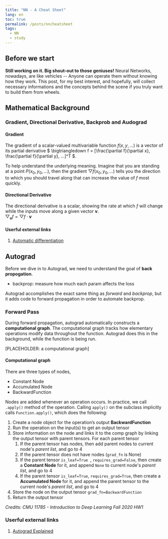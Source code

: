 ```yaml
---
title: "NN - A Cheat Sheet"
lang: en
toc: true
permalink: /posts/nncheatsheet
tags:
  - NN
  - study
---
```

## Before we start
**Still working on it. Big shout-out to those geniuses!**
Neural Networks, nowadays, are like vehicles -- Anyone can operate them without knowing how they work. This post, for my best interest, and hopefully, will collect necessary informations and the concepts behind the scene if you truly want to build them from wheels.

## Mathematical Background
### Gradient, Directional Derivative, Backprob and Audograd
#### Gradient
The gradient of a scalar-valued multivariable function $f(x,y, ...)$ is a vector of its partial derivative
$ \bigtriangledown f = [\frac{\partial f}{\partial x}, \frac{\partial f}{\partial y}, ...]^T $.

To help understand the underlying meaning. Imagine that you are standing at a point $P(x_0, y_0, ...)$, then the gradient $\bigtriangledown f(x_0, y_0, ...)$ tells you the direction to which you should travel along that can increase the value of $f$ most quickly.

#### Directional Derivative
The directional derivative is a scalar, showing the rate at which $f$ will change while the inputs move along a given vector $\textbf{v}$.<br/>
$\bigtriangledown_{\textbf{v}} f = \bigtriangledown f \cdot \textbf{v}$

#### Userful external links
1. [Automatic differentiation](https://en.wikipedia.org/wiki/Automatic_differentiation#/Reverse_accumulation)

## Autograd
Before we dive in to Autograd, we need to understand the goal of **back propogation**.
* backprop: measure how much each param affects the loss

Autograd accomplishes the exact same thing as *forward* and *backprop*, but it adds code to forward propagation in order to automate backprop.

### Forward Pass
During forward propagation, autograd automatically constructs a **computational graph**. The computational graph tracks how elementary operations modify data throughout the function. Autograd does this in the background, while the function is being run.

\[PLACEHOLDER: a computational graph\]

#### Computational graph
There are three types of nodes,
* Constant Node
* Accumulated Node
* BackwardFunction

Nodes are added whenever an operation occurs. In practice, we call `.apply()` method of the operation. Calling `apply()` on the subclass implicitly calls `Function.apply()`, which does the following:

1. Create a node object for the operation’s output **BackwardFunction**
2. Run the operation on the input(s) to get an output tensor
3. Store information on the node and links it to the comp graph by linking the output tensor with parent tensors. For each parent tensor
    1. If the parent tensor has nodes, then add parent nodes to current node's *parent list*, and go to 4
    2. If the parent tensor does not have nodes (`grad_fn` is None)
      1. If the parent tensor `is_leaf=True `, `requires_grad=False`, then create a **Constant Node** for it, and append `None` to current node's *parent list*, and go to 4
      2. If the parent tensor `is_leaf=True`, `requires_grad=True`, then create a **Accumulated Node** for it, and append the parent tensor to the current node's *parent list*, and go to 4
4. Store the node on the output tensor `grad_fn=BackwardFunction`
5. Return the output tensor


*Credits: CMU 11785 - Introduction to Deep Learning Fall 2020 HW1*

### Userful external links
1. [Autograd Explained](https://www.youtube.com/watch?v=MswxJw-8PvE&t=605s)